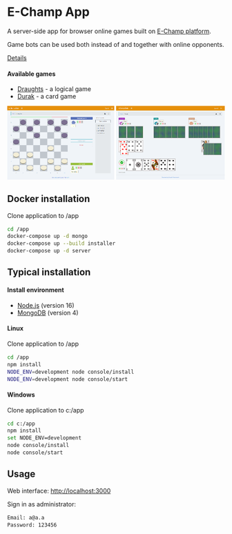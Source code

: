 # E-Champ App

A server-side app for browser online games
built on [E-Champ platform](https://github.com/mkhorin/e-champ).

Game bots can be used both instead of and together with online opponents.

[Details](http://nervebit.com/e-champ)

#### Available games

- [Draughts](https://github.com/mkhorin/e-champ-draughts) - a logical game
- [Durak](https://github.com/mkhorin/e-champ-durak) - a card game

![E-Champ Online Games](doc/screen-01.png)

## Docker installation

Clone application to /app
```sh
cd /app
docker-compose up -d mongo
docker-compose up --build installer
docker-compose up -d server
```

## Typical installation

#### Install environment
- [Node.js](https://nodejs.org) (version 16)
- [MongoDB](https://www.mongodb.com/download-center/community) (version 4)

#### Linux
Clone application to /app
```sh
cd /app
npm install
NODE_ENV=development node console/install
NODE_ENV=development node console/start
```

#### Windows
Clone application to c:/app
```sh
cd c:/app
npm install
set NODE_ENV=development
node console/install
node console/start
```

## Usage

Web interface: [http://localhost:3000](http://localhost:3000)

Sign in as administrator:
```sh
Email: a@a.a
Password: 123456
```